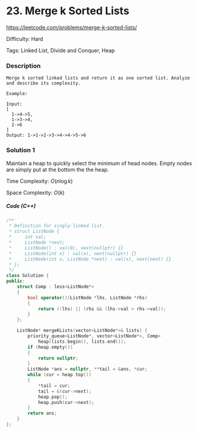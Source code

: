 # 23. Merge k Sorted Lists

<https://leetcode.com/problems/merge-k-sorted-lists/>

Difficulty: Hard

Tags: Linked List, Divide and Conquer, Heap

### Description
```plain
Merge k sorted linked lists and return it as one sorted list. Analyze and describe its complexity.

Example:

Input:
[
  1->4->5,
  1->3->4,
  2->6
]
Output: 1->1->2->3->4->4->5->6
```

### Solution 1
Maintain a heap to quickly select the minimum of head nodes. Empty nodes are simply put at the bottom the the heap.

Time Complexity: $O(n \log k)$

Space Complexity: $O(k)$

##### Code (C++)
```cpp
/**
 * Definition for singly-linked list.
 * struct ListNode {
 *     int val;
 *     ListNode *next;
 *     ListNode() : val(0), next(nullptr) {}
 *     ListNode(int x) : val(x), next(nullptr) {}
 *     ListNode(int x, ListNode *next) : val(x), next(next) {}
 * };
 */
class Solution {
public:
    struct Comp : less<ListNode*>
    {
        bool operator()(ListNode *lhs, ListNode *rhs)
        {
            return (!lhs) || (rhs && (lhs->val > rhs->val));
        }
    };

    ListNode* mergeKLists(vector<ListNode*>& lists) {
        priority_queue<ListNode*, vector<ListNode*>, Comp>
            heap(lists.begin(), lists.end());
        if (heap.empty())
        {
            return nullptr;
        }
        ListNode *ans = nullptr, **tail = &ans, *cur;
        while (cur = heap.top())
        {
            *tail = cur;
            tail = &(cur->next);
            heap.pop();
            heap.push(cur->next);
        }
        return ans;
    }
};
```
